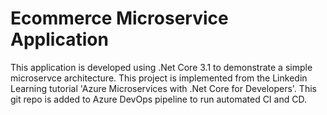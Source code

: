 # Ecommerce Microservice Application

This application is developed using .Net Core 3.1 to demonstrate a simple microservce architecture. This project is implemented from the Linkedin Learning tutorial 'Azure Microservices with .Net Core for Developers'. This git repo is added to Azure DevOps pipeline to run automated CI and CD.